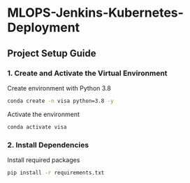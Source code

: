 # MLOPS-Jenkins-Kubernetes-Deployment


## Project Setup Guide




### 1. Create and Activate the Virtual Environment

Create environment with Python 3.8
```bash
conda create -n visa python=3.8 -y
```

Activate the environment
```bash
conda activate visa
```





### 2. Install Dependencies

Install required packages
```bash
pip install -r requirements.txt
```
